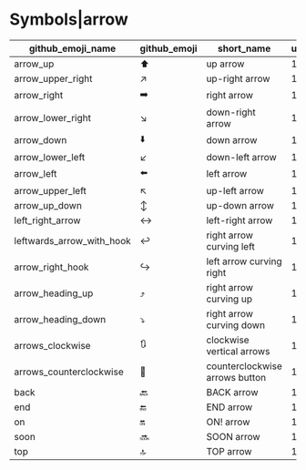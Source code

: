 # Symbols|arrow

|github_emoji_name|github_emoji|short_name|unicode_index|
|---|---|---|---|
|arrow_up|:arrow_up:|up arrow|1198|
|arrow_upper_right|:arrow_upper_right:|up-right arrow|1199|
|arrow_right|:arrow_right:|right arrow|1200|
|arrow_lower_right|:arrow_lower_right:|down-right arrow|1201|
|arrow_down|:arrow_down:|down arrow|1202|
|arrow_lower_left|:arrow_lower_left:|down-left arrow|1203|
|arrow_left|:arrow_left:|left arrow|1204|
|arrow_upper_left|:arrow_upper_left:|up-left arrow|1205|
|arrow_up_down|:arrow_up_down:|up-down arrow|1206|
|left_right_arrow|:left_right_arrow:|left-right arrow|1207|
|leftwards_arrow_with_hook|:leftwards_arrow_with_hook:|right arrow curving left|1208|
|arrow_right_hook|:arrow_right_hook:|left arrow curving right|1209|
|arrow_heading_up|:arrow_heading_up:|right arrow curving up|1210|
|arrow_heading_down|:arrow_heading_down:|right arrow curving down|1211|
|arrows_clockwise|:arrows_clockwise:|clockwise vertical arrows|1212|
|arrows_counterclockwise|:arrows_counterclockwise:|counterclockwise arrows button|1213|
|back|:back:|BACK arrow|1214|
|end|:end:|END arrow|1215|
|on|:on:|ON! arrow|1216|
|soon|:soon:|SOON arrow|1217|
|top|:top:|TOP arrow|1218|
